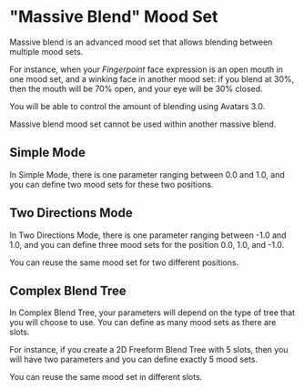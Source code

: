 # "Massive Blend" Mood Set

Massive blend is an advanced mood set that allows blending between multiple mood sets.

For instance, when your *Fingerpoint* face expression is an open mouth in one mood set, and a winking face in another mood set:
if you blend at 30%, then the mouth will be 70% open, and your eye will be 30% closed.

You will be able to control the amount of blending using Avatars 3.0.

Massive blend mood set cannot be used within another massive blend.

## Simple Mode

In Simple Mode, there is one parameter ranging between 0.0 and 1.0, and you can define two mood sets for these two positions.

## Two Directions Mode

In Two Directions Mode, there is one parameter ranging between -1.0 and 1.0, and you can define three mood sets for the position 0.0, 1.0, and -1.0.

You can reuse the same mood set for two different positions.

## Complex Blend Tree

In Complex Blend Tree, your parameters will depend on the type of tree that you will choose to use. You can define as many mood sets as there are slots.

For instance, if you create a 2D Freeform Blend Tree with 5 slots, then you will have two parameters and you can define exactly 5 mood sets.

You can reuse the same mood set in different slots.
